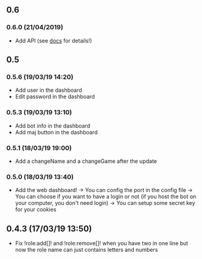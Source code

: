 ## 0.6
### 0.6.0 (21/04/2019)
- Add API (see [docs]() for details!)

## 0.5
### 0.5.6 (19/03/19 14:20)

- Add user in the dashboard
- Edit password in the dashboard

### 0.5.3 (19/03/19 13:10)

- Add bot info in the dashboard
- Add maj button in the dashboard

### 0.5.1 (18/03/19 19:00)

- Add a changeName and a changeGame after the update


### 0.5.0 (18/03/19 13:40)

- Add the web dashboard!
-> You can config the port in the config file
-> You can choose if you want to have a login or not (if you host the bot on your computer, you don't need login)
-> You can setup some secret key for your cookies

## 0.4.3 (17/03/19 13:50)

- Fix !role:add[]! and !role:remove[]! when you have two in one line but now the role name can just contains letters and numbers